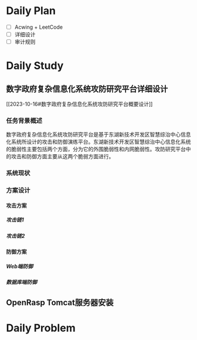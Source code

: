 # Daily Plan
- [ ] Acwing + LeetCode
- [ ] 详细设计
- [ ] 审计规则
# Daily Study
## 数字政府复杂信息化系统攻防研究平台详细设计
[[2023-10-16#数字政府复杂信息化系统攻防研究平台概要设计]]
### 任务背景概述
数字政府复杂信息化系统攻防研究平台是基于东湖新技术开发区智慧综治中心信息化系统所设计的攻击和防御演练平台。东湖新技术开发区智慧综治中心信息化系统的脆弱性主要包括两个方面，分为它的外围脆弱性和内网脆弱性。攻防研究平台中的攻击和防御方面主要从这两个脆弱方面进行。
### 系统现状
### 方案设计
#### 攻击方案
##### 攻击链1
##### 攻击链2
#### 防御方案
##### Web端防御
##### 数据库端防御

## OpenRasp Tomcat服务器安装

# Daily Problem